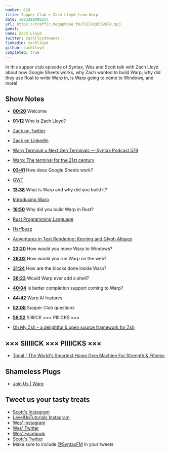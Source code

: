 ```yaml
---
number: 610
title: Supper Club × Zach Lloyd from Warp
date: 1683288000317
url: https://traffic.megaphone.fm/FSI7028552678.mp3
guest: 
name: Zach Lloyd
twitter: zachlloydtweets
linkedin: zachlloyd
github: zachlloyd
completed: true
---
```


In this supper club episode of Syntax, Wes and Scott talk with Zach Lloyd about how Google Sheets works, why Zach wanted to build Warp, why did they use Rust to write Warp in, is Warp going to come to Windows, and more!

## Show Notes

* **[00:20](#t=00:20)** Welcome
* **[01:12](#t=01:12)** Who is Zach Lloyd?
* [Zack on Twitter](https://twitter.com/zachlloydtweets)
* [Zack on LinkedIn](https://www.linkedin.com/in/zachlloyd/)
* [Warp Terminal × Next Gen Terminals — Syntax Podcast 579](https://syntax.fm/show/579/warp-terminal-next-gen-terminals)
* [Warp: The terminal for the 21st century](https://www.warp.dev/)
* **[03:41](#t=03:41)** How does Google Sheets work?
* [GWT](https://www.gwtproject.org/)
* **[13:38](#t=13:38)** What is Warp and why did you build it?
* [Introducing Warp](https://www.warp.dev/blog/introducing-warp)
* **[16:50](#t=16:50)** Why did you build Warp in Rust?
* [Rust Programming Language](https://www.rust-lang.org/)
* [Harfbuzz](https://github.com/harfbuzz/harfbuzz)
* [Adventures in Text Rendering: Kerning and Glyph Atlases](https://www.warp.dev/blog/adventures-text-rendering-kerning-glyph-atlases)
* **[23:20](#t=23:20)** How would you move Warp to Windows?
* **[26:02](#t=26:02)** How would you run Warp on the web?
* **[31:24](#t=31:24)** How are the blocks done inside Warp?
* **[36:23](#t=36:23)** Would Warp ever add a shell?
* **[40:04](#t=40:04)** Is better completion support coming to Warp?
* **[44:42](#t=44:42)** Warp AI features
* **[52:08](#t=52:08)** Supper Club questions
* **[56:52](#t=56:52)** SIIIIICK ××× PIIIICKS ×××

* [Oh My Zsh - a delightful & open source framework for Zsh](https://ohmyz.sh/)

## ××× SIIIIICK ××× PIIIICKS ×××

* [Tonal | The World's Smartest Home Gym Machine For Strength & Fitness](https://www.tonal.com/)

## Shameless Plugs

* [Join Us | Warp](https://www.warp.dev/careers)

## Tweet us your tasty treats

* [Scott's Instagram](https://www.instagram.com/stolinski/)
* [LevelUpTutorials Instagram](https://www.instagram.com/LevelUpTutorials/)
* [Wes' Instagram](https://www.instagram.com/wesbos/)
* [Wes' Twitter](https://twitter.com/wesbos)
* [Wes' Facebook](https://www.facebook.com/wesbos.developer)
* [Scott's Twitter](https://twitter.com/stolinski)
* Make sure to include [@SyntaxFM](https://twitter.com/SyntaxFM) in your tweets

